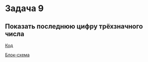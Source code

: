 # Задача 9

## Показать последнюю цифру трёхзначного числа


[Код](../Exp004/Program.cs)

[Блок-схема](../Exp004/diagram.drawio.png)
